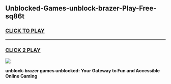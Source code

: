 
## Unblocked-Games-unblock-brazer-Play-Free-sq86t
<h3>
<a href="https://premium76.site?title=unblock-brazer&ref=19M">CLICK TO PLAY</a></h3>
<hr>

<h3>
<a href="https://premium76.site?title=unblock-brazer&ref=19M">CLICK 2 PLAY</a>
  
</h3>

<a href="https://premium76.site?title=unblock-brazer&ref=19M"><img src="https://clearcache.store/games.png"></a>


**unblock-brazer games unblocked: Your Gateway to Fun and Accessible Online Gaming**

